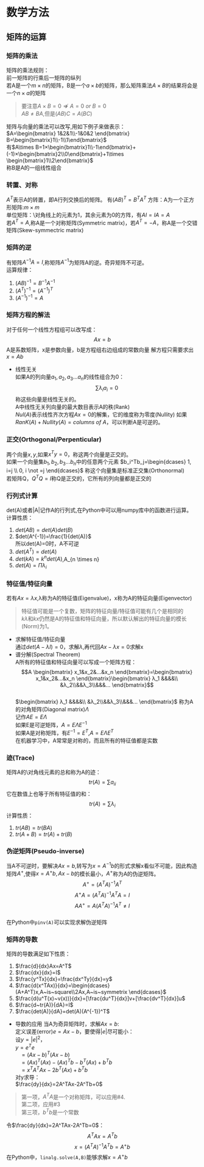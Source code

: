 # 数学方法
## 矩阵的运算
### 矩阵的乘法
矩阵的乘法规则：  
前一矩阵的行乘后一矩阵的纵列  
若A是一个$m \times n$的矩阵，B是一个$a \times b$的矩阵，那么矩阵乘法$A \times B$的结果将会是一个$n \times a$的矩阵 
> 要注意$A × B=0 ⇏A=0 ~or~ B=0$  
> $AB \not ={} BA$,但是$(AB)C=A(BC)$   

矩阵与向量的乘法可以改写,用如下例子来做表示：  
$A=\begin{bmatrix}
    1&2&1\\-1&0&2
\end{bmatrix} B=\begin{bmatrix}1\\-1\\1\end{bmatrix}$  
有$A\times B=1×\begin{bmatrix}1\\-1\end{bmatrix}+(-1)×\begin{bmatrix}2\\0\end{bmatrix}+1\times \begin{bmatrix}1\\2\end{bmatrix}$   
称B是A的一组线性组合  
### 转置、对称
$A^T$表示A的转置，即A行列交换后的矩阵。 
有$(AB)^{T}=B^{T}A^{T}$ 
方阵：A为一个正方形矩阵:$m×m$  
单位矩阵：\对角线上的元素为1，其余元素为0的方阵，有$AI=IA=A$  
若$A^T=A$,称A是一个对称矩阵(Symmetric matrix)，若$A^T=-A$，称A是一个交错矩阵(Skew-symmectric matrix)   
### 矩阵的逆
有矩阵$A^{-1}A=I$,称矩阵$A^{-1}$为矩阵A的逆。奇异矩阵不可逆。   
运算规律：  
1. $(AB)^{-1}=B^{-1}A^{-1}$  
2. $(A^T)^{-1}=(A^{-1})^{T}$
3. $(A^{-1})^{-1}=A$
### 矩阵方程的解法
对于任何一个线性方程组可以改写成：
$$Ax=b$$
A是系数矩阵，x是参数向量，b是方程组右边组成的常数向量
解方程只需要求出$x=Ab$
- 线性无关  
如果A的列向量$a_1,a_2,a_3...a_n$的线性组合为0：
$$\sum λ_ia_i=0$$
称这些向量是线性无关的。  
A中线性无关列向量的最大数目表示A的秩(Rank)  
$Nul(A)$表示线性齐次方程$Ax=0$的解集，它的维度称为零度(Nullity)
如果 $RanK(A)+Nullity(A)=columns~of~A$，可以判断A是可逆的。
### 正交(Orthogonal/Perpenticular)
两个向量$x,y$,如果$x^Ty=0$，称这两个向量是正交的。  
如果一个向量集$b_1,b_2,b_3...b_n$中的任意两个元素 $b_i^Tb_j=\begin{dcases}
    1, i=j \\ 0, i \not =j
\end{dcases}$
称这个向量集是标准正交集(Orthonormal)   
若矩阵Q，$Q^TQ=I$称Q是正交的，它所有的列向量都是正交的 
### 行列式计算  
det(A)或者|A|记作A的行列式,在Python中可以用numpy库中的函数进行运算。  
计算性质： 
1. $det(AB)=det(A)det(B)$
2. $det(A^{-1})=\frac{1}{det(A)}$  
   所以det(A)=0时，A不可逆
3. $det(A^T)=det(A)$
4. $det(kA)=k^ndet(A)$,A_{n \times n}
5. $det(A)=Πλ_i$
### 特征值/特征向量  
若有$Ax=λx$,λ称为A的特征值(Eigenvalue)，x称为A的特征向量(Eigenvector)  
> 特征值可能是一个复数，矩阵的特征向量/特征值可能有几个是相同的   
$kλ$和$kx$仍然是A的特征值和特征向量，所以默认解出的特征向量的模长(Norm)为1。    
- 求解特征值/特征向量  
  通过$det(A-λI)=0$，求解$λ$,再代回$Ax-λx=0$求解x  
- 谱分解(Spectral Theorem)    
  A所有的特征值和特征向量可以写成一个矩阵方程：
  $$A \begin{bmatrix}
    x_1&x_2&...&x_n
  \end{bmatrix}=\begin{bmatrix}
    x_1&x_2&...&x_n
  \end{bmatrix}\begin{bmatrix}
    λ_1 &&&&\\ &λ_2\\&&λ_3\\&&&...
  \end{bmatrix}$$  
  $\begin{bmatrix}
    λ_1 &&&&\\ &λ_2\\&&λ_3\\&&&...
  \end{bmatrix}$ 称为A的对角矩阵(Diagonal matrix)$Λ$  
  记作$AE=EΛ$   
  如果E是可逆矩阵，$A=EΛE^{-1}$  
  如果A是对称矩阵，有$E^{-1}=E^T$,$A=EΛE^T$  
  在机器学习中，A常常是对称的，而且所有的特征值都是实数  

### 迹(Trace)  
矩阵A的\对角线元素的总和称为A的迹：  
$$tr(A)=\sum a_{ii}$$
它在数值上也等于所有特征值的和：  
$$tr(A)=\sum λ_{i}$$
计算性质：
1. $tr(AB)=tr(BA)$
2. $tr(A+B)=tr(A)+tr(B)$

### 伪逆矩阵(Pseudo-inverse)
当A不可逆时，要解决$Ax=b$,转写为$x=A^{-1}b$的形式求解x看似不可能，因此构造矩阵$A^{+}$,使得$x=A^{+}b,Ax-b$的模长最小，$A^+$称为A的伪逆矩阵。  
$$A^+=(A^TA)^{-1}A^T$$
$$A^+A=(A^TA)^{-1}A^TA=I$$ 
$$AA^+=A (A^TA)^{-1}A^T\not=I$$   
在Python中`pinv(A)`可以实现求解伪逆矩阵   
### 矩阵的导数
矩阵的导数满足如下性质：
1. $\frac{d}{dx}Ax=A^T$  
2. $\frac{dx}{dx}=I$  
3. $\frac{y^Tx}{dx}=\frac{dx^Ty}{dx}=y$  
4. $\frac{d(x^TAx)}{dx}=\begin{dcases}
    (A+A^T)x,A~is~square\\2Ax,A~is~symmetrix
   \end{dcases}$  
5. $\frac{d(u^T(x)~v(x))}{dx}=[\frac{du^T}{dx}]v+[\frac{dv^T}{dx}]u$  
6. $\frac{d~tr(A)}{dA}=I$  
7. $\frac{det(A)}{dA}=det(A)(A^{-1})^T$  
- 导数的应用
当A为奇异矩阵时，求解$Ax=b$:  
定义误差(error)$e=Ax-b$，要使得$|e|$尽可能小：  
设$y=|e|^2$，  
$y=e^Te$  
$~~~=(Ax-b)^T(Ax-b)$  
$~~~=(Ax)^T(Ax)-(Ax)^Tb-b^T(Ax)+b^Tb$     
$~~~=x^TA^TAx-2b^T(Ax)+b^Tb$  
对y求导：  
$\frac{dy}{dx}=2A^TAx-2A^Tb+0$
>第一项，$A^TA$是一个对称矩阵，可以应用#4.  
>第二项，应用#3  
>第三项，$b^Tb$是一个常数  

令$\frac{dy}{dx}=2A^TAx-2A^Tb=0$：  
$$A^TAx=A^Tb$$
$$x=(A^TA)^{-1}A^Tb=A^+b$$
在Python中，`linalg.solve(A,B)`能够求解$x=A^+b$